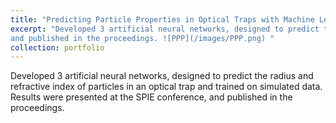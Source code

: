 ```yaml
---
title: "Predicting Particle Properties in Optical Traps with Machine Learning"
excerpt: "Developed 3 artificial neural networks, designed to predict the radius and refractive index of particles in an optical trap and trained on simulated data. Results were presented at the SPIE conference,
and published in the proceedings. ![PPP](/images/PPP.png) "
collection: portfolio
---
```


Developed 3 artificial neural networks, designed to predict the radius and refractive index of particles in an optical trap and trained on simulated data. Results were presented at the SPIE conference,
and published in the proceedings.




